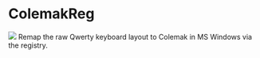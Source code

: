 # ColemakReg
![](https://colemak.com/wiki/images/6/6c/Colemak2.png)
Remap the raw Qwerty keyboard layout to Colemak in MS Windows via the registry.
